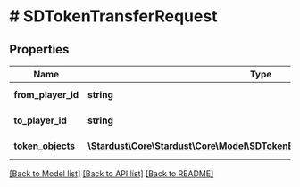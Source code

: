 # # SDTokenTransferRequest

## Properties

Name | Type | Description | Notes
------------ | ------------- | ------------- | -------------
**from_player_id** | **string** | The Player&#39;s id, can be found with Player/getId(s). (ex. CzySggxVQz51jciGRFDY7d5BER2fav6TNEnPGjusPJPd) |
**to_player_id** | **string** | The Player&#39;s id, can be found with Player/getId(s). (ex. 53ywNSVp46QpiA6S86DLLfeKVfjcSAFxHR2L9j8tnte2) |
**token_objects** | [**\Stardust\Core\Stardust\Core\Model\SDTokenBurnRequestTokenObjectsInner[]**](SDTokenBurnRequestTokenObjectsInner.md) | An array of objects of which tokens to transfer (ex. [{tokenId: 5, amount: \&quot;3\&quot;}]) |

[[Back to Model list]](../../README.md#models) [[Back to API list]](../../README.md#endpoints) [[Back to README]](../../README.md)
